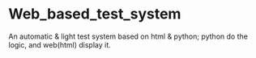 Web_based_test_system
=====================

An automatic &amp; light test system based on html &amp; python; python do the logic, and web(html) display it.
